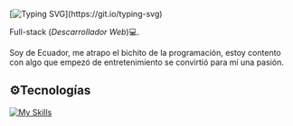 [![Typing SVG](https://readme-typing-svg.demolab.com?font=Fira+Code&pause=1000&width=435&lines=Hello+there👋,+I'm+Ivan+Pacheco.)](https://git.io/typing-svg)

Full-stack (*Descarrollador Web*)💻.

Soy de Ecuador, me atrapo el bichito de la programación, estoy contento con algo que empezó de entretenimiento se convirtió para mí una pasión.

## ⚙️Tecnologías
[![My Skills](https://skillicons.dev/icons?i=js,html,css,sass,react,nodejs,git,docker,ts,vscode,bootstrap)](https://skillicons.dev)

<!--
**ivanpachecos/ivanpachecos** is a ✨ _special_ ✨ repository because its `README.md` (this file) appears on your GitHub profile.

Here are some ideas to get you started:

- 🔭 I’m currently working on ...
- 🌱 I’m currently learning ...
- 👯 I’m looking to collaborate on ...
- 🤔 I’m looking for help with ...
- 💬 Ask me about ...
- 📫 How to reach me: ...
- 😄 Pronouns: ...
- ⚡ Fun fact: ...
-->
